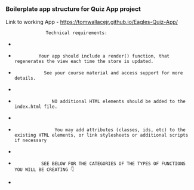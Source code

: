 ### Boilerplate app structure for Quiz App project




Link to working App - https://tomwallacejr.github.io/Eagles-Quiz-App/

                   Technical requirements:
 * 
 *              Your app should include a render() function, that regenerates the view each time the store is updated. 
 *                See your course material and access support for more details.
 *
 *                   NO additional HTML elements should be added to the index.html file.
 *
 *                    You may add attributes (classes, ids, etc) to the existing HTML elements, or link stylesheets or additional scripts if necessary
 *
 *               SEE BELOW FOR THE CATEGORIES OF THE TYPES OF FUNCTIONS YOU WILL BE CREATING 👇
 * 